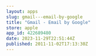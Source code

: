 ```yaml
---
layout: apps
slug: gmail---email-by-google
title: "Gmail - Email by Google"
store: apple
app_id: 422689480
date: 2023-11-29T22:51:44Z
published: 2011-11-02T17:13:30Z
---
```

